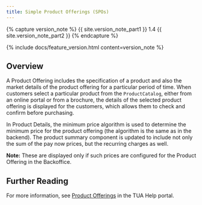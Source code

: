 ```yaml
---
title: Simple Product Offerings (SPOs)
---
```


{% capture version_note %}
{{ site.version_note_part1 }} 1.4 {{ site.version_note_part2 }}
{% endcapture %}

{% include docs/feature_version.html content=version_note %}

## Overview

A Product Offering includes the specification of a product and also the market details of the product offering for a particular period of time. When customers select a particular product from the `ProductCatalog`, either from an online portal or from a brochure, the details of the selected product offering is displayed for the customers, which allows them to check and confirm before purchasing.

In Product Details, the minimum price algorithm is used to determine the minimum price for the product offering (the algorithm is the same as in the backend). The product summary component is updated to include not only the sum of the pay now prices, but the recurring charges as well.

**Note:** These are displayed only if such prices are configured for the Product Offering in the Backoffice.

## Further Reading

For more information, see [Product Offerings](https://help.sap.com/viewer/32f0086927f44c9ab1199f1dab8833cd/2007/en-US/315410098c024e50adf4c43373761936.html) in the TUA Help portal.